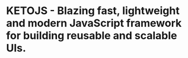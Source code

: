 # KETOJS - Blazing fast, lightweight and modern JavaScript framework for building reusable and scalable UIs.

